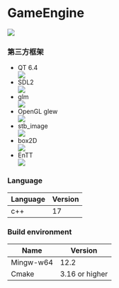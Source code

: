 # GameEngine

<image src = "https://img.shields.io/github/license/jimlin2004/GameEngine"/>
</br>

### 第三方框架
<div>
<ul>
    <li>QT 6.4</li> 
    <a href = "https://www.qt.io/">
        <img src = "https://img.shields.io/website?up_message=go%20to%20Qt&url=https%3A%2F%2Fwww.qt.io%2F"/>
    </a>
    <li>SDL2</li>
    <a href = "https://www.libsdl.org/">
        <img src = "https://img.shields.io/website?up_message=go%20to%20SDL2&url=https%3A%2F%2Fwww.libsdl.org%2F"/>
    </a>
    <li>glm</li>
    <a href = "https://github.com/g-truc/glm">
        <img src = "https://img.shields.io/website?up_message=go%20to%20glm&url=https%3A%2F%2Fgithub.com%2Fg-truc%2Fglm"/>
    </a>
    <li>OpenGL glew</li>
    <a href = "https://glew.sourceforge.net/">
        <img src = "https://img.shields.io/website?up_message=go%20to%20glew&url=https%3A%2F%2Fglew.sourceforge.net%2F"/>
    </a>
    <li>stb_image</li>
    <a href = "https://github.com/nothings/stb">
        <img src = "https://img.shields.io/website?up_message=go%20to%20stb&url=https%3A%2F%2Fgithub.com%2Fnothings%2Fstb"/>
    </a>
    <li>box2D</li>
    <a href = "https://box2d.org/">
        <img src = "https://img.shields.io/website?up_message=go%20to%20box2D&url=https%3A%2F%2Fbox2d.org%2F"/>
    </a>
    <li>EnTT</li>
    <a href = "https://box2d.org/">
        <img src = "https://img.shields.io/website?up_message=go%20to%20EnTT&url=https%3A%2F%2Fgithub.com%2Fskypjack%2Fentt"/>
    </a>
</ui>
</div>
  
### Language

| Language | Version |
| -------- | ------- |
| c++      | 17      |

### Build environment

| Name      | Version       |
| --------- | ------------- |
| Mingw-w64 | 12.2          |
| Cmake     | 3.16 or higher|

